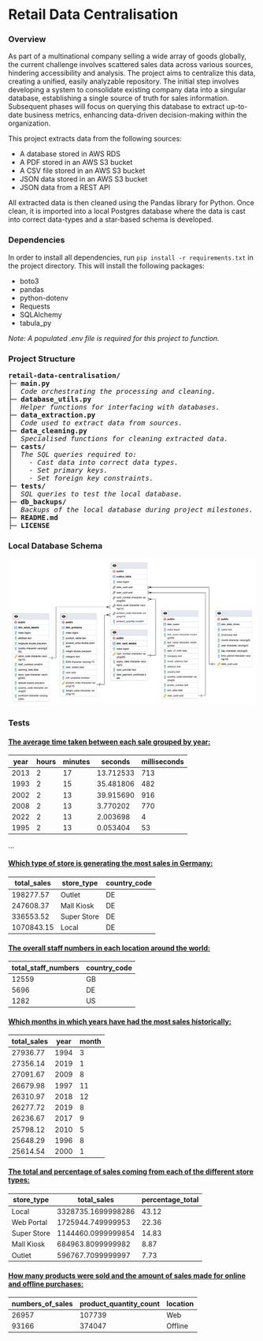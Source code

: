 # Retail Data Centralisation

### Overview

As part of a multinational company selling a wide array of goods globally, the current challenge involves scattered sales data across various sources, hindering accessibility and analysis. The project aims to centralize this data, creating a unified, easily analyzable repository. The initial step involves developing a system to consolidate existing company data into a singular database, establishing a single source of truth for sales information. Subsequent phases will focus on querying this database to extract up-to-date business metrics, enhancing data-driven decision-making within the organization.

This project extracts data from the following sources:
- A database stored in AWS RDS
- A PDF stored in an AWS S3 bucket
- A CSV file stored in an AWS S3 bucket
- JSON data stored in an AWS S3 bucket
- JSON data from a REST API

All extracted data is then cleaned using the Pandas library for Python. Once clean, it is imported into a local Postgres database where the data is cast into correct data-types and a star-based schema is developed.

### Dependencies

In order to install all dependencies, run `pip install -r requirements.txt` in the project directory. This will install the following packages:

- boto3
- pandas
- python-dotenv
- Requests
- SQLAlchemy
- tabula_py

*Note: A populated .env file is required for this project to function.*

### Project Structure

<pre>
<b>retail-data-centralisation/</b>
├─ <b>main.py</b>
│  <i>Code orchestrating the processing and cleaning.</i>
├─ <b>database_utils.py</b>
│  <i>Helper functions for interfacing with databases.</i>
├─ <b>data_extraction.py</b>
│  <i>Code used to extract data from sources.</i>
├─ <b>data_cleaning.py</b>
│  <i>Specialised functions for cleaning extracted data.</i>
├─ <b>casts/</b>
│  <i>The SQL queries required to:
│    - Cast data into correct data types.
│    - Set primary keys.
│    - Set foreign key constraints.</i>
├─ <b>tests/</b>
│  <i>SQL queries to test the local database.</i>
├─ <b>db_backups/</b>
│  <i>Backups of the local database during project milestones.</i>
├─ <b>README.md</b>
├─ <b>LICENSE</b>
</pre>

### Local Database Schema

<div align="center">
  <img src="erd.png" width="1000"/>
</div>

### Tests

#### [The average time taken between each sale grouped by year:](tests/time_between_sales.sql)

|year|hours|minutes|seconds  |milliseconds|
|----|-----|-------|---------|------------|
|2013|2    |17     |13.712533|713         |
|1993|2    |15     |35.481806|482         |
|2002|2    |13     |39.915690|916         |
|2008|2    |13     |3.770202 |770         |
|2022|2    |13     |2.003698 |4           |
|1995|2    |13     |0.053404 |53          |
...

#### [Which type of store is generating the most sales in Germany:](tests/sales_by_german_store_type.sql)

|total_sales|store_type|country_code|
|-----------|----------|------------|
|198277.57  |Outlet    |DE          |
|247608.37  |Mall Kiosk|DE          |
|336553.52  |Super Store|DE          |
|1070843.15 |Local     |DE          |

#### [The overall staff numbers in each location around the world:](tests/staff_by_country.sql)

|total_staff_numbers|country_code|
|-------------------|------------|
|12559              |GB          |
|5696               |DE          |
|1282               |US          |

#### [Which months in which years have had the most sales historically:](tests/sales_by_date.sql)

|total_sales|year|month|
|-----------|----|-----|
|27936.77   |1994|3    |
|27356.14   |2019|1    |
|27091.67   |2009|8    |
|26679.98   |1997|11   |
|26310.97   |2018|12   |
|26277.72   |2019|8    |
|26236.67   |2017|9    |
|25798.12   |2010|5    |
|25648.29   |1996|8    |
|25614.54   |2000|1    |

#### [The total and percentage of sales coming from each of the different store types:](tests/sales_by_store.sql)

|store_type|total_sales|percentage_total|
|----------|-----------|----------------|
|Local     |3328735.1699998286|43.12           |
|Web Portal|1725944.749999953|22.36           |
|Super Store|1144460.0999999854|14.83           |
|Mall Kiosk|684963.8099999982|8.87            |
|Outlet    |596767.7099999997|7.73            |

#### [How many products were sold and the amount of sales made for online and offline purchases:](tests/online_sales.sql)

|numbers_of_sales|product_quantity_count|location|
|----------------|----------------------|--------|
|26957           |107739                |Web     |
|93166           |374047                |Offline |
